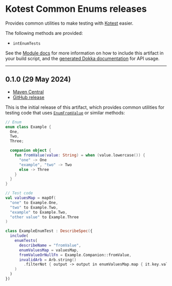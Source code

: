 # Kotest Common Enums releases

Provides common utilities to make testing with [Kotest](https://kotest.io/) easier.

The following methods are provided:

* `intEnumTests`

See the [Module docs](./Module.md) for more information on how to include this artifact in your
build script, and
the [generated Dokka documentation](https://edricchan03.github.io/androidx-ktx-extras/androidx/common/kotest-common-enums/index.html)
for API usage.

---

<a name="0.1.0"></a>

## 0.1.0 (29 May 2024)

* [Maven Central](https://central.sonatype.com/artifact/io.github.edricchan03.androidx.common/kotest-common-enums/0.1.0)
* [GitHub release](https://github.com/EdricChan03/androidx-ktx-extras/releases/tag/kotest-common-enums@0.1.0)

This is the initial release of this artifact, which provides common utilities for testing
code that
uses [`EnumFromValue`](https://edricchan03.github.io/androidx-ktx-extras/androidx/common/common-enums/io.github.edricchan03.androidx.common.enums/-enum-from-value/index.html)
or similar methods:

```kotlin
// Enum
enum class Example {
  One,
  Two,
  Three;

  companion object {
    fun fromValue(value: String) = when (value.lowercase()) {
      "one" -> One
      "example", "two" -> Two
      else -> Three
    }
  }
}

// Test code
val valuesMap = mapOf(
  "one" to Example.One,
  "two" to Example.Two,
  "example" to Example.Two,
  "other value" to Example.Three
)

class ExampleEnumTest : DescribeSpec({
  include(
    enumTests(
      describeName = "fromValue",
      enumValuesMap = valuesMap,
      fromValueOrNullFn = Example.Companion::fromValue,
      invalidArb = Arb.string()
        .filterNot { output -> output in enumValuesMap.map { it.key.value } }
    )
  )
})
```
